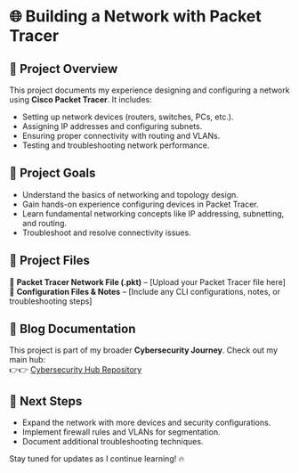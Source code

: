 # 🌐 Building a Network with Packet Tracer

## 📌 Project Overview
This project documents my experience designing and configuring a network using **Cisco Packet Tracer**. It includes:
- Setting up network devices (routers, switches, PCs, etc.).
- Assigning IP addresses and configuring subnets.
- Ensuring proper connectivity with routing and VLANs.
- Testing and troubleshooting network performance.

## 🎯 Project Goals
- Understand the basics of networking and topology design.
- Gain hands-on experience configuring devices in Packet Tracer.
- Learn fundamental networking concepts like IP addressing, subnetting, and routing.
- Troubleshoot and resolve connectivity issues.

## 🔧 Project Files
📁 **Packet Tracer Network File (.pkt)** – [Upload your Packet Tracer file here]  
📄 **Configuration Files & Notes** – [Include any CLI configurations, notes, or troubleshooting steps]

## 📝 Blog Documentation
This project is part of my broader **Cybersecurity Journey**. Check out my main hub:  
👉👉 <a href="https://github.com/CyberHeart7/cybersecurity-journey" target="_blank">Cybersecurity Hub Repository</a>

## 🚀 Next Steps
- Expand the network with more devices and security configurations.
- Implement firewall rules and VLANs for segmentation.
- Document additional troubleshooting techniques.

Stay tuned for updates as I continue learning! 🔥
